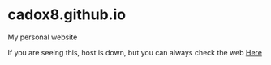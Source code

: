 # cadox8.github.io
My personal website

If you are seeing this, host is down, but you can always check the web [Here](https://projectalpha.es/cadox8/)
